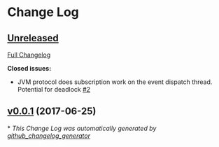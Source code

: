 # Change Log

## [Unreleased](https://github.com/muoncore/stack-reactive-streams/tree/HEAD)

[Full Changelog](https://github.com/muoncore/stack-reactive-streams/compare/v0.0.1...HEAD)

**Closed issues:**

- JVM protocol does subscription work on the event dispatch thread. Potential for deadlock [\#2](https://github.com/muoncore/stack-reactive-streams/issues/2)

## [v0.0.1](https://github.com/muoncore/stack-reactive-streams/tree/v0.0.1) (2017-06-25)


\* *This Change Log was automatically generated by [github_changelog_generator](https://github.com/skywinder/Github-Changelog-Generator)*